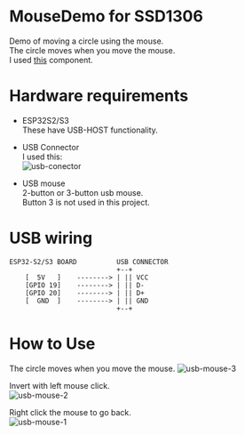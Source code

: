 # MouseDemo for SSD1306
Demo of moving a circle using the mouse.   
The circle moves when you move the mouse.   
I used [this](https://components.espressif.com/components/espressif/usb_host_hid/) component.   

# Hardware requirements

- ESP32S2/S3   
 These have USB-HOST functionality.

- USB Connector   
 I used this:   
 ![usb-conector](https://github.com/user-attachments/assets/a8fb5313-54f6-422a-98de-5f4aff8c94b7)

- USB mouse   
 2-button or 3-button usb mouse.   
 Button 3 is not used in this project.   

# USB wiring   
```
ESP32-S2/S3 BOARD          USB CONNECTOR
                           +--+
    [  5V   ]    --------> | || VCC
    [GPIO 19]    --------> | || D-
    [GPIO 20]    --------> | || D+
    [  GND  ]    --------> | || GND
                           +--+
```

# How to Use   
The circle moves when you move the mouse.
![usb-mouse-3](https://github.com/user-attachments/assets/020e0f71-aff5-4e12-8fad-1dc724336f2e)

Invert with left mouse click.   
![usb-mouse-2](https://github.com/user-attachments/assets/28ec7de7-d741-408a-8ed6-6821277129c7)


Right click the mouse to go back.   
![usb-mouse-1](https://github.com/user-attachments/assets/b8d152c5-2aed-450b-9f18-721f051c0b23)


